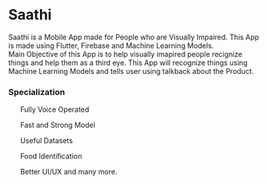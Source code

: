 # Saathi
Saathi is a Mobile App made for People who are Visually Impaired. This App is made using Flutter, Firebase and Machine Learning Models.<br>
Main Objective of this App is to help visually imapired people recignize things and help them as a third eye. This App will recognize things using Machine Learning Models and tells user using talkback about the Product.
### Specialization
<ul>Fully Voice Operated</ul>
<UL>Fast and Strong Model</ul>
<UL>Useful Datasets</ul>
<UL>Food Identification</ul>
<UL>Better UI/UX and many more.</ul>

